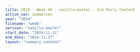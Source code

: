 ```yaml
---
title: 2024 - Week 46 - vanilla-master - 3rd Party Content
active_nav: summaries
year: "2024"
filename: "wk46"
version: "vanilla-master"
start_date: "2024-11-11"
end_date: "2024-11-17"
layout: "summary_content"
---
```

